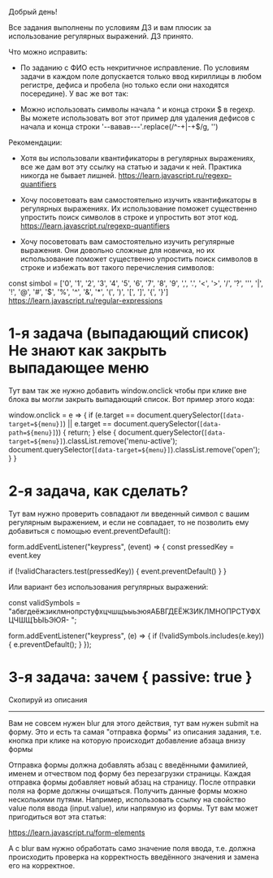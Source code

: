 Добрый день!

Все задания выполнены по условиям ДЗ и вам плюсик за использование регулярных выражений. ДЗ принято.

Что можно исправить:
- По заданию с ФИО есть некритичное исправление. По условиям задачи в каждом поле допускается только ввод кириллицы в любом регистре, дефиса и пробела (но только если они находятся посередине). У вас же вот так:

- Можно использовать символы начала ^ и конца строки $ в regexp. Вы можете использовать вот этот пример для удаления дефисов с начала и конца строки
'--вавав---'.replace(/^-+|-+$/g, '')


Рекомендации:
- Хотя вы использовали квантификаторы в регулярных выражениях, все же дам вот эту ссылку на статью и задачи к ней. Практика никогда не бывает лишней.
https://learn.javascript.ru/regexp-quantifiers

- Хочу посоветовать вам самостоятельно изучить квантификаторы  в регулярных выражениях. Их использование поможет существенно упростить поиск символов в строке и упростить вот этот код.
https://learn.javascript.ru/regexp-quantifiers

- Хочу посоветовать вам самостоятельно изучить регулярные выражения. Они довольно сложные для новичка, но их использование поможет существенно упростить поиск символов в строке и избежать вот такого перечисления символов:

const simbol = ['0', '1', '2', '3', '4', '5', '6', '7', '8', '9', ',', '.', '<', '>', '/', '?', '\'', '|', '!', '@', '#', '$', '%', '^', '&', '*', '(', ')', '[', ']', '{', '}']
https://learn.javascript.ru/regular-expressions



# 1-я задача (выпадающий список) Не знают как закрыть выпадающее меню
Тут вам так же нужно добавить window.onclick чтобы при клике вне блока вы могли закрыть выпадающий список. Вот пример этого кода:

window.onclick = e => {
    if (e.target == document.querySelector(`[data-target=${menu}]`) || e.target == document.querySelector(`[data-path=${menu}]`)) {
        return;
    } else {
        document.querySelector(`[data-target=${menu}]`).classList.remove('menu-active');
        document.querySelector(`[data-target=${menu}]`).classList.remove('open');
    }
}

# 2-я задача, как сделать?
Тут вам нужно проверить совпадают ли введенный символ с вашим регулярным выражением, и если не совпадает, то не позволить ему добавиться с помощью event.preventDefault():

form.addEventListener("keypress", (event) => {
  const pressedKey = event.key

  if (!validCharacters.test(pressedKey)) {
    event.preventDefault()
  }
}

Или вариант без использования регулярных выражений:

const validSymbols = "абвгдеёжзиклмнопрстуфхцчшщъыьэюяАБВГДЕЁЖЗИКЛМНОПРСТУФХЦЧШЩЪЫЬЭЮЯ- ";

form.addEventListener("keypress", (e) => {
  if (!validSymbols.includes(e.key)) {
    e.preventDefault();
  }
});

# 3-я задача: зачем { passive: true }
Скопируй из описания

---


Вам не совсем нужен blur для этого действия, тут вам нужен submit на форму. Это и есть та самая "отправка формы" из описания задания, т.е. кнопка при клике на которую происходит добавление абзаца внизу формы

Отправка формы должна добавлять абзац с введёнными фамилией, именем и отчеством под форму без перезагрузки страницы. Каждая отправка формы добавляет новый абзац на страницу. После отправки поля на форме должны очищаться.
Получить данные формы можно несколькими путями. Например, использовать ссылку на свойство value поля ввода (input.value), или напрямую из формы. Тут вам может пригодиться вот эта статья:

https://learn.javascript.ru/form-elements

А с blur вам нужно обработать само значение поля ввода, т.е. должна происходить проверка на корректность введённого значения и замена его на корректное.
